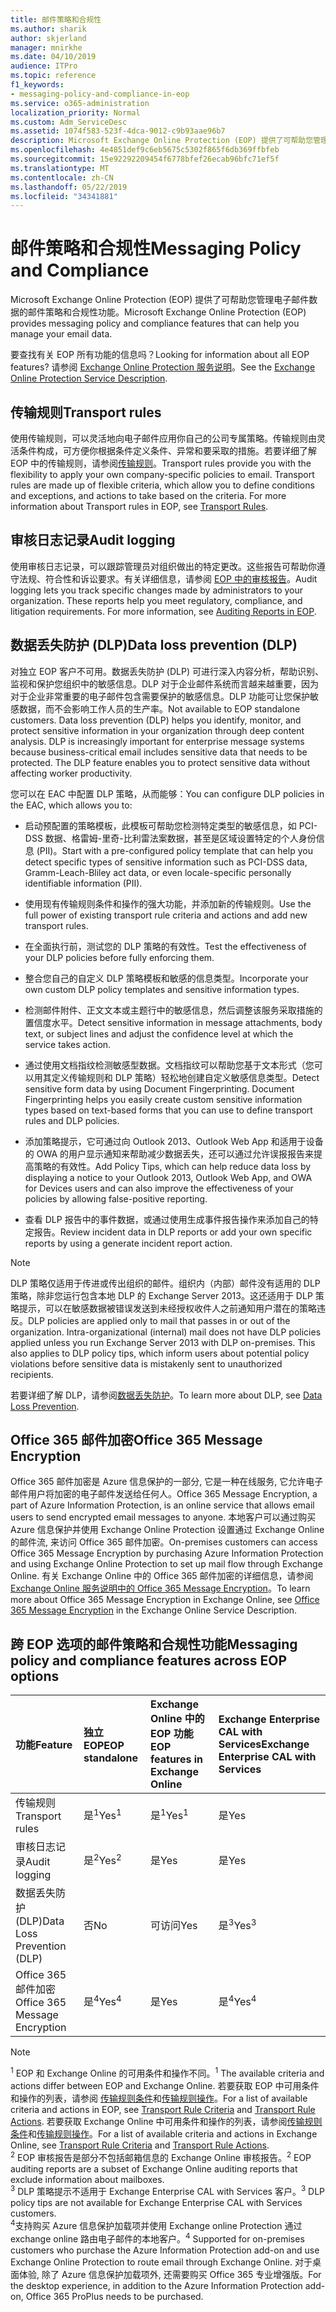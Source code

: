 ```yaml
---
title: 邮件策略和合规性
ms.author: sharik
author: skjerland
manager: mnirkhe
ms.date: 04/10/2019
audience: ITPro
ms.topic: reference
f1_keywords:
- messaging-policy-and-compliance-in-eop
ms.service: o365-administration
localization_priority: Normal
ms.custom: Adm_ServiceDesc
ms.assetid: 1074f583-523f-4dca-9012-c9b93aae96b7
description: Microsoft Exchange Online Protection (EOP) 提供了可帮助您管理电子邮件数据的邮件策略和合规性功能。
ms.openlocfilehash: 4e4851def9c6eb5675c5302f865f6db369ffbfeb
ms.sourcegitcommit: 15e92292209454f6778bfef26ecab96bfc71ef5f
ms.translationtype: MT
ms.contentlocale: zh-CN
ms.lasthandoff: 05/22/2019
ms.locfileid: "34341881"
---
```

# <a name="messaging-policy-and-compliance"></a><span data-ttu-id="05317-103">邮件策略和合规性</span><span class="sxs-lookup"><span data-stu-id="05317-103">Messaging Policy and Compliance</span></span>

<span data-ttu-id="05317-104">Microsoft Exchange Online Protection (EOP) 提供了可帮助您管理电子邮件数据的邮件策略和合规性功能。</span><span class="sxs-lookup"><span data-stu-id="05317-104">Microsoft Exchange Online Protection (EOP) provides messaging policy and compliance features that can help you manage your email data.</span></span>
  
<span data-ttu-id="05317-105">要查找有关 EOP 所有功能的信息吗？</span><span class="sxs-lookup"><span data-stu-id="05317-105">Looking for information about all EOP features?</span></span> <span data-ttu-id="05317-106">请参阅 [Exchange Online Protection 服务说明](exchange-online-protection-service-description.md)。</span><span class="sxs-lookup"><span data-stu-id="05317-106">See the [Exchange Online Protection Service Description](exchange-online-protection-service-description.md).</span></span>
  
## <a name="transport-rules"></a><span data-ttu-id="05317-107">传输规则</span><span class="sxs-lookup"><span data-stu-id="05317-107">Transport rules</span></span>
<span data-ttu-id="05317-108"><a name="BKMK_transportrules"> </a></span><span class="sxs-lookup"><span data-stu-id="05317-108"></span></span>

<span data-ttu-id="05317-p102">使用传输规则，可以灵活地向电子邮件应用你自己的公司专属策略。传输规则由灵活条件构成，可方便你根据条件定义条件、异常和要采取的措施。若要详细了解 EOP 中的传输规则，请参阅[传输规则](https://go.microsoft.com/fwlink/p/?LinkId=320399)。</span><span class="sxs-lookup"><span data-stu-id="05317-p102">Transport rules provide you with the flexibility to apply your own company-specific policies to email. Transport rules are made up of flexible criteria, which allow you to define conditions and exceptions, and actions to take based on the criteria. For more information about Transport rules in EOP, see [Transport Rules](https://go.microsoft.com/fwlink/p/?LinkId=320399).</span></span>
  
## <a name="audit-logging"></a><span data-ttu-id="05317-112">审核日志记录</span><span class="sxs-lookup"><span data-stu-id="05317-112">Audit logging</span></span>
<span data-ttu-id="05317-113"><a name="BKMK_auditlogging"> </a></span><span class="sxs-lookup"><span data-stu-id="05317-113"></span></span>

<span data-ttu-id="05317-p103">使用审核日志记录，可以跟踪管理员对组织做出的特定更改。这些报告可帮助你遵守法规、符合性和诉讼要求。有关详细信息，请参阅 [EOP 中的审核报告](https://go.microsoft.com/fwlink/p/?LinkId=314258)。</span><span class="sxs-lookup"><span data-stu-id="05317-p103">Audit logging lets you track specific changes made by administrators to your organization. These reports help you meet regulatory, compliance, and litigation requirements. For more information, see [Auditing Reports in EOP](https://go.microsoft.com/fwlink/p/?LinkId=314258).</span></span>
  
## <a name="data-loss-prevention-dlp"></a><span data-ttu-id="05317-117">数据丢失防护 (DLP)</span><span class="sxs-lookup"><span data-stu-id="05317-117">Data loss prevention (DLP)</span></span>
<span data-ttu-id="05317-118"><a name="BKMK_datalossprevention"> </a></span><span class="sxs-lookup"><span data-stu-id="05317-118"></span></span>

<span data-ttu-id="05317-p104">对独立 EOP 客户不可用。数据丢失防护 (DLP) 可进行深入内容分析，帮助识别、监视和保护您组织中的敏感信息。DLP 对于企业邮件系统而言越来越重要，因为对于企业非常重要的电子邮件包含需要保护的敏感信息。DLP 功能可让您保护敏感数据，而不会影响工作人员的生产率。</span><span class="sxs-lookup"><span data-stu-id="05317-p104">Not available to EOP standalone customers. Data loss prevention (DLP) helps you identify, monitor, and protect sensitive information in your organization through deep content analysis. DLP is increasingly important for enterprise message systems because business-critical email includes sensitive data that needs to be protected. The DLP feature enables you to protect sensitive data without affecting worker productivity.</span></span>
  
<span data-ttu-id="05317-123">您可以在 EAC 中配置 DLP 策略，从而能够：</span><span class="sxs-lookup"><span data-stu-id="05317-123">You can configure DLP policies in the EAC, which allows you to:</span></span>
  
- <span data-ttu-id="05317-124">启动预配置的策略模板，此模板可帮助您检测特定类型的敏感信息，如 PCI-DSS 数据、格雷姆-里奇-比利雷法案数据，甚至是区域设置特定的个人身份信息 (PII)。</span><span class="sxs-lookup"><span data-stu-id="05317-124">Start with a pre-configured policy template that can help you detect specific types of sensitive information such as PCI-DSS data, Gramm-Leach-Bliley act data, or even locale-specific personally identifiable information (PII).</span></span>
    
- <span data-ttu-id="05317-125">使用现有传输规则条件和操作的强大功能，并添加新的传输规则。</span><span class="sxs-lookup"><span data-stu-id="05317-125">Use the full power of existing transport rule criteria and actions and add new transport rules.</span></span>
    
- <span data-ttu-id="05317-126">在全面执行前，测试您的 DLP 策略的有效性。</span><span class="sxs-lookup"><span data-stu-id="05317-126">Test the effectiveness of your DLP policies before fully enforcing them.</span></span>
    
- <span data-ttu-id="05317-127">整合您自己的自定义 DLP 策略模板和敏感的信息类型。</span><span class="sxs-lookup"><span data-stu-id="05317-127">Incorporate your own custom DLP policy templates and sensitive information types.</span></span>
    
- <span data-ttu-id="05317-128">检测邮件附件、正文文本或主题行中的敏感信息，然后调整该服务采取措施的置信度水平。</span><span class="sxs-lookup"><span data-stu-id="05317-128">Detect sensitive information in message attachments, body text, or subject lines and adjust the confidence level at which the service takes action.</span></span>
    
- <span data-ttu-id="05317-p105">通过使用文档指纹检测敏感型数据。文档指纹可以帮助您基于文本形式（您可以用其定义传输规则和 DLP 策略）轻松地创建自定义敏感信息类型。</span><span class="sxs-lookup"><span data-stu-id="05317-p105">Detect sensitive form data by using Document Fingerprinting. Document Fingerprinting helps you easily create custom sensitive information types based on text-based forms that you can use to define transport rules and DLP policies.</span></span>
    
- <span data-ttu-id="05317-131">添加策略提示，它可通过向 Outlook 2013、Outlook Web App 和适用于设备的 OWA 的用户显示通知来帮助减少数据丢失，还可以通过允许误报报告来提高策略的有效性。</span><span class="sxs-lookup"><span data-stu-id="05317-131">Add Policy Tips, which can help reduce data loss by displaying a notice to your Outlook 2013, Outlook Web App, and OWA for Devices users and can also improve the effectiveness of your policies by allowing false-positive reporting.</span></span>
    
- <span data-ttu-id="05317-132">查看 DLP 报告中的事件数据，或通过使用生成事件报告操作来添加自己的特定报告。</span><span class="sxs-lookup"><span data-stu-id="05317-132">Review incident data in DLP reports or add your own specific reports by using a generate incident report action.</span></span>
    
> [!NOTE]
> <span data-ttu-id="05317-p106">DLP 策略仅适用于传进或传出组织的邮件。组织内（内部）邮件没有适用的 DLP 策略，除非您运行包含本地 DLP 的 Exchange Server 2013。这还适用于 DLP 策略提示，可以在敏感数据被错误发送到未经授权收件人之前通知用户潜在的策略违反。</span><span class="sxs-lookup"><span data-stu-id="05317-p106">DLP policies are applied only to mail that passes in or out of the organization. Intra-organizational (internal) mail does not have DLP policies applied unless you run Exchange Server 2013 with DLP on-premises. This also applies to DLP policy tips, which inform users about potential policy violations before sensitive data is mistakenly sent to unauthorized recipients.</span></span> 
  
<span data-ttu-id="05317-136">若要详细了解 DLP，请参阅[数据丢失防护](https://go.microsoft.com/fwlink/p/?LinkId=320398)。</span><span class="sxs-lookup"><span data-stu-id="05317-136">To learn more about DLP, see [Data Loss Prevention](https://go.microsoft.com/fwlink/p/?LinkId=320398).</span></span>
  
## <a name="office-365-message-encryption"></a><span data-ttu-id="05317-137">Office 365 邮件加密</span><span class="sxs-lookup"><span data-stu-id="05317-137">Office 365 Message Encryption</span></span>
<span data-ttu-id="05317-138"><a name="BKMK_OME_in_EOP"> </a></span><span class="sxs-lookup"><span data-stu-id="05317-138"></span></span>

<span data-ttu-id="05317-139">Office 365 邮件加密是 Azure 信息保护的一部分, 它是一种在线服务, 它允许电子邮件用户将加密的电子邮件发送给任何人。</span><span class="sxs-lookup"><span data-stu-id="05317-139">Office 365 Message Encryption, a part of Azure Information Protection, is an online service that allows email users to send encrypted email messages to anyone.</span></span> <span data-ttu-id="05317-140">本地客户可以通过购买 Azure 信息保护并使用 Exchange Online Protection 设置通过 Exchange Online 的邮件流, 来访问 Office 365 邮件加密。</span><span class="sxs-lookup"><span data-stu-id="05317-140">On-premises customers can access Office 365 Message Encryption by purchasing Azure Information Protection and using Exchange Online Protection to set up mail flow through Exchange Online.</span></span> <span data-ttu-id="05317-141">有关 Exchange Online 中的 Office 365 邮件加密的详细信息，请参阅 [Exchange Online 服务说明中的 Office 365 Message Encryption](../exchange-online-service-description/message-policy-and-compliance.md#office-365-message-encryption)。</span><span class="sxs-lookup"><span data-stu-id="05317-141">To learn more about Office 365 Message Encryption in Exchange Online, see [Office 365 Message Encryption](../exchange-online-service-description/message-policy-and-compliance.md#office-365-message-encryption) in the Exchange Online Service Description.</span></span> 
  
## <a name="messaging-policy-and-compliance-features-across-eop-options"></a><span data-ttu-id="05317-142">跨 EOP 选项的邮件策略和合规性功能</span><span class="sxs-lookup"><span data-stu-id="05317-142">Messaging policy and compliance features across EOP options</span></span>
<span data-ttu-id="05317-143"><a name="BKMK_OME_in_EOP"> </a></span><span class="sxs-lookup"><span data-stu-id="05317-143"></span></span>

|<span data-ttu-id="05317-144">**功能**</span><span class="sxs-lookup"><span data-stu-id="05317-144">**Feature**</span></span>|<span data-ttu-id="05317-145">**独立 EOP**</span><span class="sxs-lookup"><span data-stu-id="05317-145">**EOP standalone**</span></span>|<span data-ttu-id="05317-146">**Exchange Online 中的 EOP 功能**</span><span class="sxs-lookup"><span data-stu-id="05317-146">**EOP features in Exchange Online**</span></span>|<span data-ttu-id="05317-147">**Exchange Enterprise CAL with Services**</span><span class="sxs-lookup"><span data-stu-id="05317-147">**Exchange Enterprise CAL with Services**</span></span>|
|:-----|:-----|:-----|:-----|
|<span data-ttu-id="05317-148">传输规则</span><span class="sxs-lookup"><span data-stu-id="05317-148">Transport rules</span></span>  <br/> |<span data-ttu-id="05317-149">是<sup>1</sup></span><span class="sxs-lookup"><span data-stu-id="05317-149">Yes<sup>1</sup></span></span> <br/> |<span data-ttu-id="05317-150">是<sup>1</sup></span><span class="sxs-lookup"><span data-stu-id="05317-150">Yes<sup>1</sup></span></span> <br/> |<span data-ttu-id="05317-151">是</span><span class="sxs-lookup"><span data-stu-id="05317-151">Yes</span></span>  <br/> |
|<span data-ttu-id="05317-152">审核日志记录</span><span class="sxs-lookup"><span data-stu-id="05317-152">Audit logging</span></span>  <br/> |<span data-ttu-id="05317-153">是<sup>2</sup></span><span class="sxs-lookup"><span data-stu-id="05317-153">Yes<sup>2</sup></span></span> <br/> |<span data-ttu-id="05317-154">是</span><span class="sxs-lookup"><span data-stu-id="05317-154">Yes</span></span>  <br/> |<span data-ttu-id="05317-155">是</span><span class="sxs-lookup"><span data-stu-id="05317-155">Yes</span></span>  <br/> |
|<span data-ttu-id="05317-156">数据丢失防护 (DLP)</span><span class="sxs-lookup"><span data-stu-id="05317-156">Data Loss Prevention (DLP)</span></span>  <br/> |<span data-ttu-id="05317-157">否</span><span class="sxs-lookup"><span data-stu-id="05317-157">No</span></span>  <br/> |<span data-ttu-id="05317-158">可访问</span><span class="sxs-lookup"><span data-stu-id="05317-158">Yes</span></span>  <br/> |<span data-ttu-id="05317-159">是<sup>3</sup></span><span class="sxs-lookup"><span data-stu-id="05317-159">Yes<sup>3</sup></span></span> <br/> |
|<span data-ttu-id="05317-160">Office 365 邮件加密</span><span class="sxs-lookup"><span data-stu-id="05317-160">Office 365 Message Encryption</span></span>  <br/> |<span data-ttu-id="05317-161">是<sup>4</sup></span><span class="sxs-lookup"><span data-stu-id="05317-161">Yes<sup>4</sup></span></span> <br/> |<span data-ttu-id="05317-162">是</span><span class="sxs-lookup"><span data-stu-id="05317-162">Yes</span></span>  <br/> |<span data-ttu-id="05317-163">是<sup>4</sup></span><span class="sxs-lookup"><span data-stu-id="05317-163">Yes<sup>4</sup></span></span> <br/> |
   
> [!NOTE]
> <span data-ttu-id="05317-164"><sup>1</sup> EOP 和 Exchange Online 的可用条件和操作不同。</span><span class="sxs-lookup"><span data-stu-id="05317-164"><sup>1</sup> The available criteria and actions differ between EOP and Exchange Online.</span></span> <span data-ttu-id="05317-165">若要获取 EOP 中可用条件和操作的列表，请参阅 [传输规则条件](https://go.microsoft.com/fwlink/p/?LinkId=320392)和[传输规则操作](https://go.microsoft.com/fwlink/p/?LinkId=320393)。</span><span class="sxs-lookup"><span data-stu-id="05317-165">For a list of available criteria and actions in EOP, see [Transport Rule Criteria](https://go.microsoft.com/fwlink/p/?LinkId=320392) and [Transport Rule Actions](https://go.microsoft.com/fwlink/p/?LinkId=320393).</span></span> <span data-ttu-id="05317-166">若要获取 Exchange Online 中可用条件和操作的列表，请参阅[传输规则条件](https://go.microsoft.com/fwlink/p/?LinkId=320394)和[传输规则操作](https://go.microsoft.com/fwlink/p/?LinkId=320395)。</span><span class="sxs-lookup"><span data-stu-id="05317-166">For a list of available criteria and actions in Exchange Online, see [Transport Rule Criteria](https://go.microsoft.com/fwlink/p/?LinkId=320394) and [Transport Rule Actions](https://go.microsoft.com/fwlink/p/?LinkId=320395).</span></span> <br/>
> <span data-ttu-id="05317-167"><sup>2</sup> EOP 审核报告是部分不包括邮箱信息的 Exchange Online 审核报告。</span><span class="sxs-lookup"><span data-stu-id="05317-167"><sup>2</sup> EOP auditing reports are a subset of Exchange Online auditing reports that exclude information about mailboxes.</span></span> <br/>
> <span data-ttu-id="05317-168"><sup>3</sup> DLP 策略提示不适用于 Exchange Enterprise CAL with Services 客户。</span><span class="sxs-lookup"><span data-stu-id="05317-168"><sup>3</sup> DLP policy tips are not available for Exchange Enterprise CAL with Services customers.</span></span> <br/>
> <span data-ttu-id="05317-169"><sup>4</sup>支持购买 Azure 信息保护加载项并使用 Exchange online Protection 通过 exchange online 路由电子邮件的本地客户。</span><span class="sxs-lookup"><span data-stu-id="05317-169"><sup>4</sup> Supported for on-premises customers who purchase the Azure Information Protection add-on and use Exchange Online Protection to route email through Exchange Online.</span></span> <span data-ttu-id="05317-170">对于桌面体验, 除了 Azure 信息保护加载项外, 还需要购买 Office 365 专业增强版。</span><span class="sxs-lookup"><span data-stu-id="05317-170">For the desktop experience, in addition to the Azure Information Protection add-on, Office 365 ProPlus needs to be purchased.</span></span> <br/>
  

